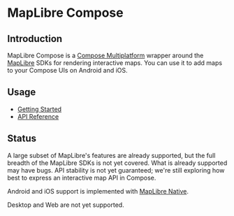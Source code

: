 # MapLibre Compose

## Introduction

MapLibre Compose is a [Compose Multiplatform][compose] wrapper around the
[MapLibre][maplibre] SDKs for rendering interactive maps. You can use it to add
maps to your Compose UIs on Android and iOS.

## Usage

- [Getting Started](./getting-started.md)
- [API Reference](./api/index.html)

## Status

A large subset of MapLibre's features are already supported, but the full
breadth of the MapLibre SDKs is not yet covered. What is already supported may
have bugs. API stability is not yet guaranteed; we're still exploring how best
to express an interactive map API in Compose.

Android and iOS support is implemented with [MapLibre Native][maplibre-native].

Desktop and Web are not yet supported.

[compose]: https://www.jetbrains.com/compose-multiplatform/
[maplibre]: https://maplibre.org/
[maplibre-native]: https://github.com/maplibre/maplibre-native
